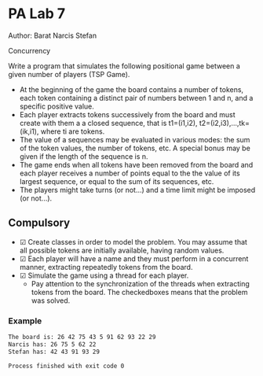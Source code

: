 # PA Lab 7

Author: Barat Narcis Stefan

Concurrency

Write a program that simulates the following positional game between a given number of players (TSP Game).

- At the beginning of the game the board contains a number of tokens, each token containing a distinct pair of numbers between 1 and n, and a specific positive value.
- Each player extracts tokens successively from the board and must create with them a a closed sequence, that is t1=(i1,i2), t2=(i2,i3),...,tk=(ik,i1), where ti are tokens.
- The value of a sequences may be evaluated in various modes: the sum of the token values, the number of tokens, etc. A special bonus may be given if the length of the sequence is n.
- The game ends when all tokens have been removed from the board and each player receives a number of points equal to the the value of its largest sequence, or equal to the sum of its sequences, etc.
- The players might take turns (or not...) and a time limit might be imposed (or not...).

## Compulsory
- &#9745; Create classes in order to model the problem. You may assume that all possible tokens are initially available, having random values.
- &#9745; Each player will have a name and they must perform in a concurrent manner, extracting repeatedly tokens from the board.
- &#9745; Simulate the game using a thread for each player.
  - Pay attention to the synchronization of the threads when extracting tokens from the board.
The checkedboxes means that the problem was solved.

### Example
```bash
The board is: 26 42 75 43 5 91 62 93 22 29 
Narcis has: 26 75 5 62 22 
Stefan has: 42 43 91 93 29 

Process finished with exit code 0
```